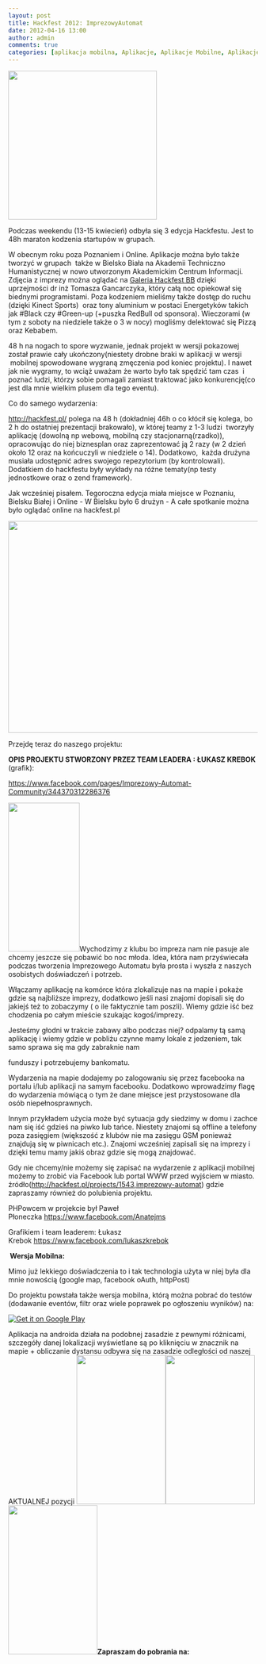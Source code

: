 ```yaml
---
layout: post
title: Hackfest 2012: ImprezowyAutomat
date: 2012-04-16 13:00
author: admin
comments: true
categories: [aplikacja mobilna, Aplikacje, Aplikacje Mobilne, Aplikacje Mobilne, Facebook, Google Mapa, Hackfest, imprezowy Automat, Maraton, Nawigowanie, Portfolio, Strona, Wydarzenia, Wydarzenie, Zainteresowania]
---
```

<img class="alignleft size-medium wp-image-307" title="ikona" src="http://szymonmotyka.pl/wp-content/uploads/2012/04/ikona-300x300.png" alt="" width="300" height="300" />

Podczas weekendu (13-15 kwiecień) odbyła się 3 edycja Hackfestu. Jest to 48h maraton kodzenia startupów w grupach.

W obecnym roku poza Poznaniem i Online. Aplikacje można było także tworzyć w grupach  także w Bielsko Biała na Akademii Techniczno Humanistycznej w nowo utworzonym Akademickim Centrum Informacji. Zdjęcia z imprezy można oglądać na <a title="Galeria" href="https://plus.google.com/u/0/photos/112446594694346695781/albums/5731035300749048353" target="_blank">Galeria Hackfest BB</a> dzięki uprzejmości dr inż Tomasza Gancarczyka, który całą noc opiekował się biednymi programistami. Poza kodzeniem mieliśmy także dostęp do ruchu (dzięki Kinect Sports)  oraz tony aluminium w postaci Energetyków takich jak #Black czy #Green-up (+puszka RedBull od sponsora). Wieczorami (w tym z soboty na niedziele także o 3 w nocy) mogliśmy delektować się Pizzą oraz Kebabem. <!--more-->

48 h na nogach to spore wyzwanie, jednak projekt w wersji pokazowej został prawie cały ukończony(niestety drobne braki w aplikacji w wersji  mobilnej spowodowane wygraną zmęczenia pod koniec projektu). I nawet jak nie wygramy, to wciąż uważam że warto było tak spędzić tam czas  i poznać ludzi, którzy sobie pomagali zamiast traktować jako konkurencję(co jest dla mnie wielkim plusem dla tego eventu).

Co do samego wydarzenia:

<a href="http://hackfest.pl/">http://hackfest.pl/</a> polega na 48 h (dokładniej 46h o co kłócił się kolega, bo 2 h do ostatniej prezentacji brakowało), w której teamy z 1-3 ludzi  tworzyły aplikację (dowolną np webową, mobilną czy stacjonarną(rzadko)), opracowując do niej biznesplan oraz zaprezentować ją 2 razy (w 2 dzień około 12 oraz na końcuczyli w niedziele o 14). Dodatkowo,  każda drużyna musiała udostępnić adres swojego repezytorium (by kontrolowali). Dodatkiem do hackfestu były wykłady na różne tematy(np testy jednostkowe oraz o zend framework).

Jak wcześniej pisałem. Tegoroczna edycja miała miejsce w Poznaniu, Bielsku Białej i Online - W Bielsku było 6 drużyn - A całe spotkanie można było oglądać online na hackfest.pl

<a href="http://szymonmotyka.pl/wp-content/uploads/2012/04/grupowe1.gif"><img class="size-full wp-image-308 alignnone" title="Animacja Grupowa" src="http://szymonmotyka.pl/wp-content/uploads/2012/04/grupowe1.gif" alt="" width="640" height="427" /></a>

Przejdę teraz do naszego projektu:

<strong>OPIS PROJEKTU STWORZONY PRZEZ TEAM LEADERA : ŁUKASZ KREBOK </strong>(grafik):

<a href="https://www.facebook.com/pages/Imprezowy-Automat-Community/344370312286376">https://www.facebook.com/pages/Imprezowy-Automat-Community/344370312286376</a>

<a href="http://szymonmotyka.pl/wp-content/uploads/2012/04/1j98bd1.png"><img class="alignleft size-medium wp-image-309" title="Screeny ze strony" src="http://szymonmotyka.pl/wp-content/uploads/2012/04/1j98bd1-144x300.png" alt="" width="144" height="300" /></a>Wychodzimy z klubu bo impreza nam nie pasuje ale chcemy jeszcze się pobawić bo noc młoda.
Idea, która nam przyświecała podczas tworzenia Imprezowego Automatu była prosta i wyszła z naszych osobistych doświadczeń i potrzeb.

Włączamy aplikację na komórce która zlokalizuje nas na mapie i pokaże gdzie są najbliższe imprezy, dodatkowo jeśli nasi znajomi dopisali się do jakiejś też to zobaczymy ( o ile faktycznie tam poszli). Wiemy gdzie iść bez chodzenia po całym mieście szukając kogoś/imprezy.

Jesteśmy głodni w trakcie zabawy albo podczas niej? odpalamy tą samą aplikację i wiemy gdzie w pobliżu czynne mamy lokale z jedzeniem, tak samo sprawa się ma gdy zabraknie nam

funduszy i potrzebujemy bankomatu.

Wydarzenia na mapie dodajemy po zalogowaniu się przez facebooka na portalu i/lub aplikacji na samym facebooku.
Dodatkowo wprowadzimy flagę do wydarzenia mówiącą o tym że dane miejsce jest przystosowane dla osób niepełnosprawnych.

Innym przykładem użycia może być sytuacja gdy siedzimy w domu i zachce nam się iść gdzieś na piwko lub tańce. Niestety znajomi są offline a telefony poza zasięgiem (większość z klubów nie ma zasięgu GSM ponieważ znajdują się w piwnicach etc.). Znajomi wcześniej zapisali się na imprezy i dzięki temu mamy jakiś obraz gdzie się mogą znajdować.

Gdy nie chcemy/nie możemy się zapisać na wydarzenie z aplikacji mobilnej możemy to zrobić via Facebook lub portal WWW przed wyjściem w miasto.
źródło(<a href="http://hackfest.pl/projects/1543,imprezowy-automat">http://hackfest.pl/projects/1543,imprezowy-automat</a>) gdzie zapraszamy również do polubienia projektu.

PHPowcem w projekcie był Paweł Płoneczka <a href="https://www.facebook.com/Anatejms">https://www.facebook.com/Anatejms</a>

Grafikiem i team leaderem: Łukasz Krebok <a href="https://www.facebook.com/lukaszkrebok">https://www.facebook.com/lukaszkrebok</a>

<strong> Wersja Mobilna:</strong>

Mimo już lekkiego doświadczenia to i tak technologia użyta w niej była dla mnie nowością (google map, facebook oAuth, httpPost)

Do projektu powstała także wersja mobilna, którą można pobrać do testów (dodawanie eventów, filtr oraz wiele poprawek po ogłoszeniu wyników) na:

<a href="https://play.google.com/store/apps/details?id=pl.takspakowalem.imprezowyautomat"><img src="http://www.android.com/images/brand/get_it_on_play_logo_small.png" alt="Get it on Google Play" /></a>

Aplikacja na androida działa na podobnej zasadzie z pewnymi różnicami, szczegóły danej lokalizacji wyświetlane są po kliknięciu w znacznik na mapie + obliczanie dystansu odbywa się na zasadzie odległości od naszej AKTUALNEJ pozycji
<a href="http://szymonmotyka.pl/wp-content/uploads/2012/04/szczegoly.png"><img class="alignleft size-medium wp-image-311" title="szczegoly" src="http://szymonmotyka.pl/wp-content/uploads/2012/04/szczegoly-180x300.png" alt="" width="180" height="300" /></a><a href="http://szymonmotyka.pl/wp-content/uploads/2012/04/widokmapy.png"><img class="alignleft size-medium wp-image-312" title="widokmapy" src="http://szymonmotyka.pl/wp-content/uploads/2012/04/widokmapy-180x300.png" alt="" width="180" height="300" /></a><a href="http://szymonmotyka.pl/wp-content/uploads/2012/04/menu.pg_.png"><img class="alignleft size-medium wp-image-310" title="menu.pg" src="http://szymonmotyka.pl/wp-content/uploads/2012/04/menu.pg_-180x300.png" alt="" width="180" height="300" /></a><strong>Zapraszam do pobrania na:</strong>

&nbsp;

